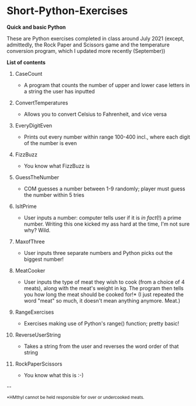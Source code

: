 # Short-Python-Exercises
**Quick and basic Python**

These are Python exercises completed in class around July 2021
(except, admittedly, the Rock Paper and Scissors game and the temperature conversion program, which I updated more recently (September))

**List of contents**

1. CaseCount
   - A program that counts the number of upper and lower case letters in a string the user has inputted
   
2. ConvertTemperatures
   - Allows you to convert Celsius to Fahrenheit, and vice versa
   
3. EveryDigitEven
   - Prints out every number within range 100-400 incl., where each digit of the number is even
   
5. FizzBuzz
   - You know what FizzBuzz is
   
7. GuessTheNumber
   - COM guesses a number between 1-9 randomly; player must guess the number within 5 tries
   
9. IsItPrime
   - User inputs a number: computer tells user if it is *in fact*(!) a prime number. Writing this one kicked my ass hard at the time, I'm not sure why? Wild.
   
11. MaxofThree
    - User inputs three separate numbers and Python picks out the biggest number!

13. MeatCooker
    - User inputs the type of meat they wish to cook (from a choice of 4 meats), along with the meat's weight in kg. The program then tells you how long the meat should be cooked for!* (I just repeated the word "meat" so much, it doesn't mean anything anymore. Meat.)
    
15. RangeExercises
    - Exercises making use of Python's range() function; pretty basic!
    
17. ReverseUserString
    - Takes a string from the user and reverses the word order of that string
    
19. RockPaperScissors
    - You know what this is :-)



--

<sub>\*HMthyl cannot be held responsible for over or undercooked meats.<sub>
